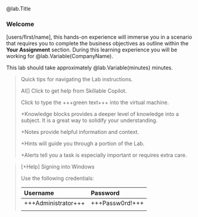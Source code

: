 @lab.Title

### Welcome

<!--Replace User Name with @lab-->

[users/first/name], this hands-on experience will immerse you in a scenario that requires you to complete the business objectives as outline within the **Your Assignment** section.  During this learning experience you will be working for @lab.Variable(CompanyName).

This lab should take approximately @lab.Variable(minutes) minutes.


> Quick tips for navigating the Lab instructions.
> 
> AI[] Click to get help from Skillable Copilot.
> 
> Click to type the +++green text+++ into the virtual machine.
> 
> +Knowledge blocks provides a deeper level of knowledge into a subject. It is a great way to solidify your understanding.
> 
> +Notes provide helpful information and context.
> 
> +Hints will guide you through a portion of the Lab.
> 
> +Alerts tell you a task is especially important or requires extra care.

>[+Help] Signing into Windows
>
>Use the following credentials:
>
> | Username | Password |
> | :------- | :------- |
> | +++Administrator+++ | +++Passw0rd!+++ |
> | | |

